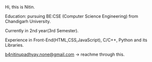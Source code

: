 Hi, this is Nitin. 

Education: pursuing BE:CSE (Computer Science Engineering) from Chandigarh University. 

Currently in 2nd year(3rd Semester). 

Experience in Front-End(HTML,CSS,JavaScript), C/C++, Python and its Libraries. 

b4nitinupadhyay.none@gmail.com -> reachme through this.
